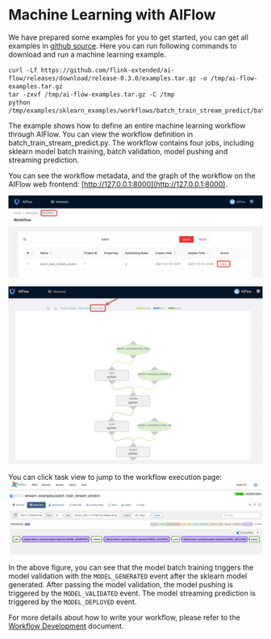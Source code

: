 # Machine Learning with AIFlow

We have prepared some examples for you to get started, you can get all examples in [github source](https://github.com/flink-extended/ai-flow/tree/master/examples).
Here you can run following commands to download and run a machine learning example.

```shell
curl -Lf https://github.com/flink-extended/ai-flow/releases/download/release-0.3.0/examples.tar.gz -o /tmp/ai-flow-examples.tar.gz
tar -zxvf /tmp/ai-flow-examples.tar.gz -C /tmp
python /tmp/examples/sklearn_examples/workflows/batch_train_stream_predict/batch_train_stream_predict.py
```

The example shows how to define an entire machine learning workflow through AIFlow. 
You can view the workflow definition in batch_train_stream_predict.py. 
The workflow contains four jobs, including sklearn model batch training, batch validation, model pushing and streaming prediction.

You can see the workflow metadata, and the graph of the workflow on the AIFlow web frontend: [http://127.0.0.1:8000](http://127.0.0.1:8000).

![The metadata of the workflow](../../images/sklearn_batch_train_stream_predict_meta.png)

![The graph of the workflow](../../images/sklearn_batch_train_stream_predict_graph.png)

You can click task view to jump to the workflow execution page:
![The execution of the workflow](../../images/sklearn_batch_train_stream_predict_execution.png)

In the above figure, you can see that the model batch training triggers the model validation with the `MODEL_GENERATED` 
event after the sklearn model generated. After passing the model validation, 
the model pushing is triggered by the `MODEL_VALIDATED` event. 
The model streaming prediction is triggered by the `MODEL_DEPLOYED` event.

For more details about how to write your workflow, please refer to the [Workflow Development](../../workflow_development/index.md) document.
